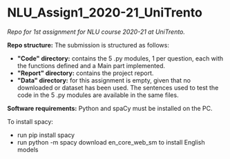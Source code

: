 # NLU_Assign1_2020-21_UniTrento
*Repo for 1st assignment for NLU course 2020-21 at UniTrento.*

**Repo structure:**
The submission is structured as follows:
* **"Code" directory:** contains the 5 .py modules, 1 per question, each with the functions defined and a Main part implemented.
* **"Report" directory:** contains the project report.
* **"Data" directory:** for this assignment is empty, given that no downloaded or dataset has been used. The sentences used to test the code in the 5 .py modules are available in the same files.

**Software requirements:**
Python and spaCy must be installed on the PC.

To install spacy:
* run pip install spacy
* run python -m spacy download en_core_web_sm to install English models
